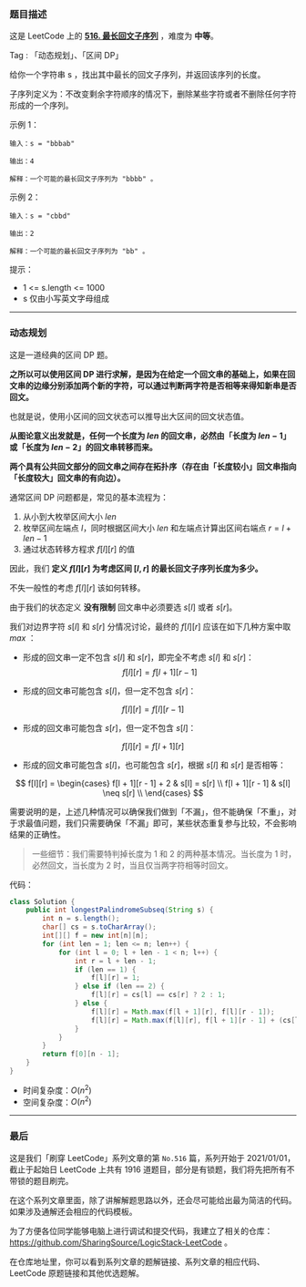 ### 题目描述

这是 LeetCode 上的 **[516. 最长回文子序列](https://leetcode-cn.com/problems/longest-palindromic-subsequence/solution/gong-shui-san-xie-qu-jian-dp-qiu-jie-zui-h2ya/)** ，难度为 **中等**。

Tag : 「动态规划」、「区间 DP」



给你一个字符串 s ，找出其中最长的回文子序列，并返回该序列的长度。

子序列定义为：不改变剩余字符顺序的情况下，删除某些字符或者不删除任何字符形成的一个序列。


示例 1：
```
输入：s = "bbbab"

输出：4

解释：一个可能的最长回文子序列为 "bbbb" 。
```
示例 2：
```
输入：s = "cbbd"

输出：2

解释：一个可能的最长回文子序列为 "bb" 。
```

提示：
* 1 <= s.length <= 1000
* s 仅由小写英文字母组成

---

### 动态规划

这是一道经典的区间 DP 题。

**之所以可以使用区间 DP 进行求解，是因为在给定一个回文串的基础上，如果在回文串的边缘分别添加两个新的字符，可以通过判断两字符是否相等来得知新串是否回文。**

也就是说，使用小区间的回文状态可以推导出大区间的回文状态值。

**从图论意义出发就是，任何一个长度为 $len$ 的回文串，必然由「长度为 $len - 1$」或「长度为 $len - 2$」的回文串转移而来。**

**两个具有公共回文部分的回文串之间存在拓扑序（存在由「长度较小」回文串指向「长度较大」回文串的有向边）。**

通常区间 DP 问题都是，常见的基本流程为：

1. 从小到大枚举区间大小 $len$
2. 枚举区间左端点 $l$，同时根据区间大小 $len$ 和左端点计算出区间右端点 $r = l + len - 1$
3. 通过状态转移方程求 $f[l][r]$ 的值

因此，我们 **定义 $f[l][r]$ 为考虑区间 $[l, r]$ 的最长回文子序列长度为多少。**

不失一般性的考虑 $f[l][r]$ 该如何转移。

由于我们的状态定义 **没有限制** 回文串中必须要选 $s[l]$ 或者 $s[r]$。

我们对边界字符 $s[l]$ 和 $s[r]$ 分情况讨论，最终的 $f[l][r]$ 应该在如下几种方案中取 $max$ ：

* 形成的回文串一定不包含 $s[l]$ 和 $s[r]$，即完全不考虑 $s[l]$ 和 $s[r]$：
$$
f[l][r] = f[l + 1][r - 1]
$$

* 形成的回文串可能包含 $s[l]$，但一定不包含 $s[r]$：

$$
f[l][r] = f[l][r - 1]
$$

* 形成的回文串可能包含 $s[r]$，但一定不包含 $s[l]$：

$$
f[l][r] = f[l + 1][r]
$$

* 形成的回文串可能包含 $s[l]$，也可能包含 $s[r]$，根据 $s[l]$ 和 $s[r]$ 是否相等：

$$
f[l][r] = \begin{cases}
f[l + 1][r - 1] + 2 & s[l] = s[r] \\
f[l + 1][r - 1] & s[l] \neq s[r] \\
\end{cases}
$$

需要说明的是，上述几种情况可以确保我们做到「不漏」，但不能确保「不重」，对于求最值问题，我们只需要确保「不漏」即可，某些状态重复参与比较，不会影响结果的正确性。

> 一些细节：我们需要特判掉长度为 $1$ 和 $2$ 的两种基本情况。当长度为 $1$ 时，必然回文，当长度为 $2$ 时，当且仅当两字符相等时回文。

代码：
```java
class Solution {
    public int longestPalindromeSubseq(String s) {
        int n = s.length();
        char[] cs = s.toCharArray();
        int[][] f = new int[n][n]; 
        for (int len = 1; len <= n; len++) {
            for (int l = 0; l + len - 1 < n; l++) {
                int r = l + len - 1;
                if (len == 1) {
                    f[l][r] = 1;
                } else if (len == 2) {
                    f[l][r] = cs[l] == cs[r] ? 2 : 1;
                } else {
                    f[l][r] = Math.max(f[l + 1][r], f[l][r - 1]);
                    f[l][r] = Math.max(f[l][r], f[l + 1][r - 1] + (cs[l] == cs[r] ? 2 : 0));
                }
            }
        }
        return f[0][n - 1];
    }
}
```
* 时间复杂度：$O(n^2)$
* 空间复杂度：$O(n^2)$

---

### 最后

这是我们「刷穿 LeetCode」系列文章的第 `No.516` 篇，系列开始于 2021/01/01，截止于起始日 LeetCode 上共有 1916 道题目，部分是有锁题，我们将先把所有不带锁的题目刷完。

在这个系列文章里面，除了讲解解题思路以外，还会尽可能给出最为简洁的代码。如果涉及通解还会相应的代码模板。

为了方便各位同学能够电脑上进行调试和提交代码，我建立了相关的仓库：https://github.com/SharingSource/LogicStack-LeetCode 。

在仓库地址里，你可以看到系列文章的题解链接、系列文章的相应代码、LeetCode 原题链接和其他优选题解。

